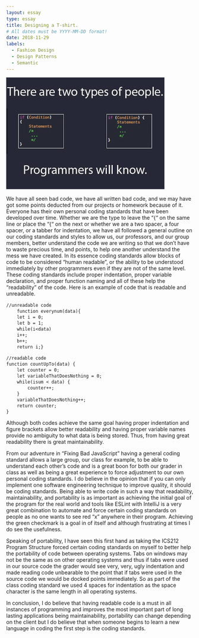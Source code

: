 ```yaml
---
layout: essay
type: essay
title: Designing a T-shirt.
# All dates must be YYYY-MM-DD format!
date: 2018-11-29
labels:
  - Fashion Design
  - Design Patterns
  - Semantic
---
```

<img class="ui medium right floated rounded image" src="../images/brackets.png">

We have all seen bad code, we have all written bad code, and we may have got some points deducted from our projects or homework because of it. Everyone has their own personal coding standards that have been developed over time. Whether we are the type to leave the “{“ on the same line or place the “{“ on the next or whether we are a two spacer, a four spacer, or a tabber for indentation, we have all followed a general outline on our coding standards and styles to allow us, our professors, and our group members, better understand the code we are writing so that we don’t have to waste precious time, and points, to help one another understand the mess we have created. In its essence coding standards allow blocks of code to be considered “human readable”, or the ability to be understood immediately by other programmers even if they are not of the same level. These coding standards include proper indentation, proper variable declaration, and proper function naming and all of these help the “readability” of the code. Here is an example of code that is readable and unreadable.
```
//unreadable code
	function everynum(data){
	let i = 0;
	let b = 1;
	while(i<data)
	i++;
	b++;
	return i;}
```
```
//readable code
function countUpTo(data) {
	let counter = 0;
	let variableThatDoesNothing = 0;
	while(isum < data) {
		counter++;
	}
	variableThatDoesNothing++;
	return counter;
}
```
Although both codes achieve the same goal having proper indentation and figure brackets allow better readability and having proper variable names provide no ambiguity to what data is being stored. Thus, from having great readability there is great maintainability.

 From our adventure in “Fixing Bad JavaScript” having a general coding standard allows a large group, our class for example, to be able to understand each other’s code and is a great boon for both our grader in class as well as being a great experience to force adjustment to our own personal coding standards. I do believe in the opinion that if you can only implement one software engineering technique to improve quality, it should be coding standards. Being able to write code in such a way that readability, maintainability, and portability is as important as achieving the initial goal of the program for the real world and tools like ESLint with IntelliJ is a very great combination to automate and force certain coding standards on people as no one wants to see red “x” anywhere in their program. Achieving the green checkmark is a goal in of itself and although frustrating at times I do see the usefulness.

Speaking of portability, I have seen this first hand as taking the ICS212 Program Structure forced certain coding standards on myself to better help the portability of code between operating systems. Tabs on windows may not be the same as on other operating systems and thus if tabs were used in our source code the grader would see very, very, ugly indentation and made reading code unbearable to the point that if tabs were used in the source code we would be docked points immediately. So as part of the class coding standard we used 4 spaces for indentation as the space character is the same length in all operating systems.
	
In conclusion, I do believe that having readable code is a must in all instances of programming and improves the most important part of long lasting applications being maintainability, portability can change depending on the client but I do believe that when someone begins to learn a new language in coding the first step is the coding standards.
